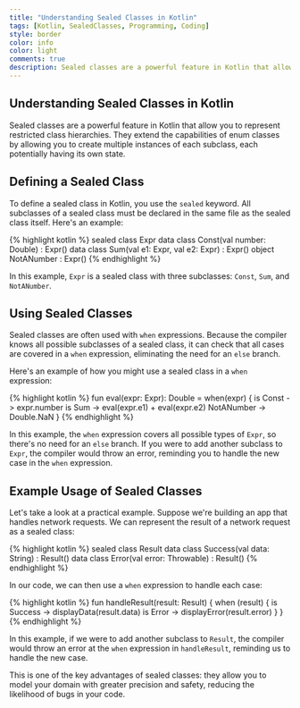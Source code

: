 ```yaml
---
title: "Understanding Sealed Classes in Kotlin"
tags: [Kotlin, SealedClasses, Programming, Coding]
style: border
color: info
color: light
comments: true
description: Sealed classes are a powerful feature in Kotlin that allow you to represent restricted class hierarchies.
---
```


## Understanding Sealed Classes in Kotlin

Sealed classes are a powerful feature in Kotlin that allow you to represent restricted class hierarchies. They extend the capabilities of enum classes by allowing you to create multiple instances of each subclass, each potentially having its own state.

## Defining a Sealed Class

To define a sealed class in Kotlin, you use the `sealed` keyword. All subclasses of a sealed class must be declared in the same file as the sealed class itself. Here's an example:

{% highlight kotlin %}
sealed class Expr
data class Const(val number: Double) : Expr()
data class Sum(val e1: Expr, val e2: Expr) : Expr()
object NotANumber : Expr()
{% endhighlight %}

In this example, `Expr` is a sealed class with three subclasses: `Const`, `Sum`, and `NotANumber`.

## Using Sealed Classes

Sealed classes are often used with `when` expressions. Because the compiler knows all possible subclasses of a sealed class, it can check that all cases are covered in a `when` expression, eliminating the need for an `else` branch.

Here's an example of how you might use a sealed class in a `when` expression:

{% highlight kotlin %}
fun eval(expr: Expr): Double = when(expr) {
    is Const -> expr.number
    is Sum -> eval(expr.e1) + eval(expr.e2)
    NotANumber -> Double.NaN
}
{% endhighlight %}

In this example, the `when` expression covers all possible types of `Expr`, so there's no need for an `else` branch. If you were to add another subclass to `Expr`, the compiler would throw an error, reminding you to handle the new case in the `when` expression.

## Example Usage of Sealed Classes

Let's take a look at a practical example. Suppose we're building an app that handles network requests. We can represent the result of a network request as a sealed class:

{% highlight kotlin %}
sealed class Result
data class Success(val data: String) : Result()
data class Error(val error: Throwable) : Result()
{% endhighlight %}

In our code, we can then use a `when` expression to handle each case:

{% highlight kotlin %}
fun handleResult(result: Result) {
    when (result) {
        is Success -> displayData(result.data)
        is Error -> displayError(result.error)
    }
}
{% endhighlight %}

In this example, if we were to add another subclass to `Result`, the compiler would throw an error at the `when` expression in `handleResult`, reminding us to handle the new case.

This is one of the key advantages of sealed classes: they allow you to model your domain with greater precision and safety, reducing the likelihood of bugs in your code.
